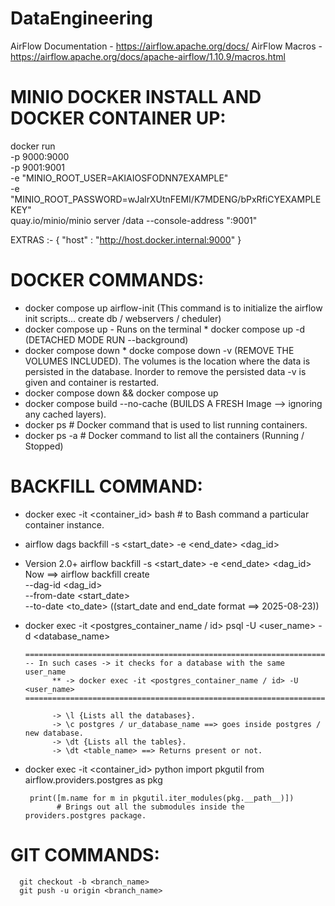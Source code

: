 # DataEngineering

AirFlow Documentation - https://airflow.apache.org/docs/
AirFlow Macros        - https://airflow.apache.org/docs/apache-airflow/1.10.9/macros.html

# MINIO DOCKER INSTALL AND DOCKER CONTAINER UP:
docker run \
   -p 9000:9000 \
   -p 9001:9001 \
   -e "MINIO_ROOT_USER=AKIAIOSFODNN7EXAMPLE" \
   -e "MINIO_ROOT_PASSWORD=wJalrXUtnFEMI/K7MDENG/bPxRfiCYEXAMPLEKEY" \
   quay.io/minio/minio server /data --console-address ":9001"

EXTRAS :-
      {
      "host" : "http://host.docker.internal:9000"
      }

# DOCKER COMMANDS:

* docker compose up airflow-init (This command is to initialize the airflow init scripts... create db / webservers / cheduler)
* docker compose up       - Runs on the terminal
       * docker compose up -d (DETACHED MODE RUN --background)
* docker compose down
       * docke compose down -v (REMOVE THE VOLUMES INCLUDED).
             The volumes is the location where the data is persisted in the database.
             Inorder to remove the persisted data -v is given and container is restarted.
* docker compose down && docker compose up
* docker compose build --no-cache (BUILDS A FRESH Image --> ignoring any cached layers).
* docker ps 	# Docker command that is used to list running containers.
* docker ps -a  # Docker command to list all the containers (Running / Stopped)

BACKFILL COMMAND:
=================
* docker exec -it <container_id> bash	# to Bash command a particular container instance.
* airflow dags backfill -s <start_date> -e <end_date> <dag_id>
* Version 2.0+ airflow backfill -s <start_date> -e <end_date> <dag_id>
      Now ==> airflow backfill create \
                         --dag-id <dag_id> \
                         --from-date <start_date> \
                         --to-date <to_date>
       ((start_date and end_date format ==> 2025-08-23))
* docker exec -it <postgres_container_name / id> psql -U <user_name> -d <database_name>
      
      ====================================================================
      -- In such cases -> it checks for a database with the same user_name
            ** -> docker exec -it <postgres_container_name / id> -U <user_name>
      ====================================================================
      
            -> \l {Lists all the databases}.
            -> \c postgres / ur_database_name ==> goes inside postgres / new database.
            -> \dt {Lists all the tables}.
            -> \dt <table_name> ==> Returns present or not.
     
* docker exec -it <container_id> python
       import pkgutil
       from airflow.providers.postgres as pkg
     
       print([m.name for m in pkgutil.iter_modules(pkg.__path__)])
             # Brings out all the submodules inside the providers.postgres package.

# GIT COMMANDS:

      git checkout -b <branch_name>
      git push -u origin <branch_name>